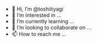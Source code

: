 - 👋 Hi, I’m @toshiityagi
- 👀 I’m interested in ...
- 🌱 I’m currently learning ...
- 💞️ I’m looking to collaborate on ...
- 📫 How to reach me ...

<!---
toshiityagi/toshiityagi is a ✨ special ✨ repository because its `README.md` (this file) appears on your GitHub profile.
You can click the Preview link to take a look at your changes.
--->
